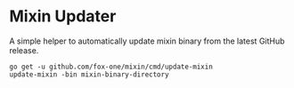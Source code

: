 # Mixin Updater

A simple helper to automatically update mixin binary from the latest GitHub release.

```
go get -u github.com/fox-one/mixin/cmd/update-mixin
update-mixin -bin mixin-binary-directory
```
